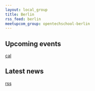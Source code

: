 ```yaml
---
layout: local_group
title: Berlin
rss_feed: berlin
meetupcom_group: opentechschool-berlin
---
```


<section id="events">
  <h2>Upcoming events</h2>
  <a href="">cal</a>
  <div id="events-list"></div>
  <script type="text/x-template" data-template="event">
    <div class="event">
	  <h1>${name}</h1>
	  <p>${venue}</p>
	</div>
  </script>
</section>

<section id="blog-posts">
  <h2>Latest news</h2>
  <a href="http://blog.opentechschool.org/feeds/{{page.rss_feed}}.xml">rss</a>
  <div id="blog-posts-list"></div>
  <script type="text/x-template" data-template="blog-post">
    <div class="blog-post">
	  <h1><a href="${link}">${title}</a></h1>
	  <p>${date}</p>
	</div>
  </script>
</section>
